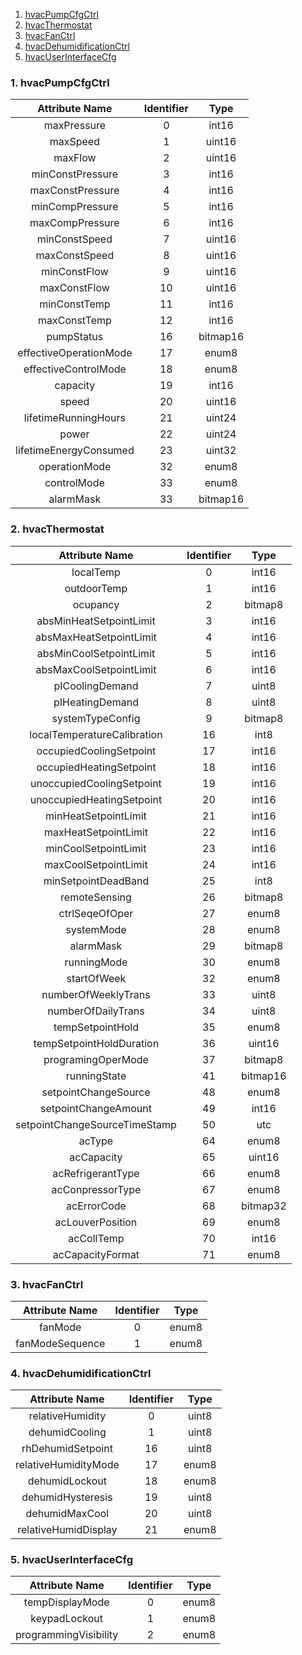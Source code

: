 1. [hvacPumpCfgCtrl](#hvacPumpCfgCtrl)
2. [hvacThermostat](#hvacThermostat)
3. [hvacFanCtrl](#hvacFanCtrl)
4. [hvacDehumidificationCtrl](#hvacDehumidificationCtrl)
5. [hvacUserInterfaceCfg](#hvacUserInterfaceCfg)

<a name="hvacPumpCfgCtrl"></a>
### 1. hvacPumpCfgCtrl
|     Attribute Name     | Identifier |   Type   |
|:----------------------:|:----------:|:--------:|
|       maxPressure      |      0     |   int16  |
|        maxSpeed        |      1     |  uint16  |
|         maxFlow        |      2     |  uint16  |
|    minConstPressure    |      3     |   int16  |
|    maxConstPressure    |      4     |   int16  |
|     minCompPressure    |      5     |   int16  |
|     maxCompPressure    |      6     |   int16  |
|      minConstSpeed     |      7     |  uint16  |
|      maxConstSpeed     |      8     |  uint16  |
|      minConstFlow      |      9     |  uint16  |
|      maxConstFlow      |     10     |  uint16  |
|      minConstTemp      |     11     |   int16  |
|      maxConstTemp      |     12     |   int16  |
|       pumpStatus       |     16     | bitmap16 |
| effectiveOperationMode |     17     |   enum8  |
|  effectiveControlMode  |     18     |   enum8  |
|        capacity        |     19     |   int16  |
|          speed         |     20     |  uint16  |
|  lifetimeRunningHours  |     21     |  uint24  |
|          power         |     22     |  uint24  |
| lifetimeEnergyConsumed |     23     |  uint32  |
|      operationMode     |     32     |   enum8  |
|       controlMode      |     33     |   enum8  |
|        alarmMask       |     33     | bitmap16 |

<a name="hvacThermostat"></a>
### 2. hvacThermostat
|         Attribute Name        | Identifier |   Type   |
|:-----------------------------:|:----------:|:--------:|
|           localTemp           |      0     |   int16  |
|          outdoorTemp          |      1     |   int16  |
|            ocupancy           |      2     |  bitmap8 |
|    absMinHeatSetpointLimit    |      3     |   int16  |
|    absMaxHeatSetpointLimit    |      4     |   int16  |
|    absMinCoolSetpointLimit    |      5     |   int16  |
|    absMaxCoolSetpointLimit    |      6     |   int16  |
|        pICoolingDemand        |      7     |   uint8  |
|        pIHeatingDemand        |      8     |   uint8  |
|        systemTypeConfig       |      9     |  bitmap8 |
|  localTemperatureCalibration  |     16     |   int8   |
|    occupiedCoolingSetpoint    |     17     |   int16  |
|    occupiedHeatingSetpoint    |     18     |   int16  |
|   unoccupiedCoolingSetpoint   |     19     |   int16  |
|   unoccupiedHeatingSetpoint   |     20     |   int16  |
|      minHeatSetpointLimit     |     21     |   int16  |
|      maxHeatSetpointLimit     |     22     |   int16  |
|      minCoolSetpointLimit     |     23     |   int16  |
|      maxCoolSetpointLimit     |     24     |   int16  |
|      minSetpointDeadBand      |     25     |   int8   |
|         remoteSensing         |     26     |  bitmap8 |
|         ctrlSeqeOfOper        |     27     |   enum8  |
|           systemMode          |     28     |   enum8  |
|           alarmMask           |     29     |  bitmap8 |
|          runningMode          |     30     |   enum8  |
|          startOfWeek          |     32     |   enum8  |
|      numberOfWeeklyTrans      |     33     |   uint8  |
|       numberOfDailyTrans      |     34     |   uint8  |
|        tempSetpointHold       |     35     |   enum8  |
|    tempSetpointHoldDuration   |     36     |  uint16  |
|       programingOperMode      |     37     |  bitmap8 |
|          runningState         |     41     | bitmap16 |
|      setpointChangeSource     |     48     |   enum8  |
|      setpointChangeAmount     |     49     |   int16  |
| setpointChangeSourceTimeStamp |     50     |    utc   |
|             acType            |     64     |   enum8  |
|           acCapacity          |     65     |  uint16  |
|       acRefrigerantType       |     66     |   enum8  |
|        acConpressorType       |     67     |   enum8  |
|          acErrorCode          |     68     | bitmap32 |
|        acLouverPosition       |     69     |   enum8  |
|           acCollTemp          |     70     |   int16  |
|        acCapacityFormat       |     71     |   enum8  |

<a name="hvacFanCtrl"></a>
### 3. hvacFanCtrl
|  Attribute Name | Identifier |  Type |
|:---------------:|:----------:|:-----:|
|     fanMode     |      0     | enum8 |
| fanModeSequence |      1     | enum8 |

<a name="hvacDehumidificationCtrl"></a>
### 4. hvacDehumidificationCtrl
|    Attribute Name    | Identifier |  Type |
|:--------------------:|:----------:|:-----:|
|   relativeHumidity   |      0     | uint8 |
|    dehumidCooling    |      1     | uint8 |
|   rhDehumidSetpoint  |     16     | uint8 |
| relativeHumidityMode |     17     | enum8 |
|    dehumidLockout    |     18     | enum8 |
|   dehumidHysteresis  |     19     | uint8 |
|    dehumidMaxCool    |     20     | uint8 |
| relativeHumidDisplay |     21     | enum8 |

<a name="hvacUserInterfaceCfg"></a>
### 5. hvacUserInterfaceCfg
|     Attribute Name    | Identifier |  Type |
|:---------------------:|:----------:|:-----:|
|    tempDisplayMode    |      0     | enum8 |
|     keypadLockout     |      1     | enum8 |
| programmingVisibility |      2     | enum8 |